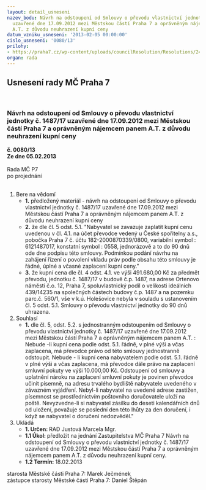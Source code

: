 ```yaml
---
layout: detail_usneseni
nazev_bodu: Návrh na odstoupení od Smlouvy o převodu vlastnictví jednotky č. 1487/17
  uzavřené dne 17.09.2012 mezi Městskou částí Praha 7 a oprávněným nájemcem panem
  A.T. z důvodu neuhrazení kupní ceny
datum_vzniku_usneseni: '2013-02-05 00:00:00'
cislo_usneseni: '0080/13'
prilohy:
- https://praha7.cz/wp-content/uploads/councilResolution/Resolutions/24301/8-13-usnesen%c3%ad_zm%c4%8d_18.02.2013.doc
organ: rada
---
```

<div id="ucUsn_pList" class="usn">
	<span><h2>Usnesení rady MČ Praha 7 </h2>
<br></span><div class="standBody">
<span><h3>Návrh na odstoupení od Smlouvy o převodu vlastnictví jednotky č. 1487/17 uzavřené dne 17.09.2012 mezi Městskou částí Praha 7 a oprávněným nájemcem panem A.T. z důvodu neuhrazení kupní ceny</h3></span><div class="center">
		<strong>č. 0080/13</strong><br>
	</div>
<div class="center">
		<strong>Ze dne 05.02.2013</strong><br><br>
	</div>Rada MČ P7<br> po projednání<br><br><ol>
<li>Bere na vědomí<ul>
<li>
<strong>1.</strong> předložený materiál - návrh na odstoupení od Smlouvy o převodu vlastnictví jednotky č. 1487/17 uzavřené dne 17.09.2012 mezi Městskou částí Praha 7 a oprávněným nájemcem panem A.T. z důvodu neuhrazení kupní ceny</li>
<li>
<strong>2.</strong> že dle čl. 5 odst. 5.1. "Nabyvatel se zavazuje zaplatit kupní cenu uvedenou v čl. 4.1. na účet převodce vedený u České spořitelny a.s., pobočka Praha 7 č. účtu 182-2000870339/0800, variabilní symbol : 6121487017, konstatní symbol : 0558, jednorázově a to do 90 dnů ode dne podpisu této smlouvy. Podmínkou podání návrhu na zahájení řízení o povolení vkladu práv podle obsahu této smlouvy je řádné, úplné a včasné zaplacení kupní ceny."</li>
<li>
<strong>3.</strong> že kupní cena dle čl. 4 odst. 4.1. ve výši 491.680,00 Kč za předmět převodu, jednotku č. 1487/17 v budově č.p. 1487, na adrese Ortenovo náměstí č.o. 12, Praha 7, spoluvlastnický podíl o velikosti ideálních 439/14235 na společných částech budovy č.p. 1487 a na pozemku parc.č. 560/1, vše v k.ú. Holešovice nebyla v souladu s ustanovením čl. 5 odst. 5.1. Smlouvy o převodu vlastnictví jednotky do 90 dnů uhrazena.</li>
</ul>
</li>
<li>Souhlasí<ul><li>
<strong>1.</strong> dle čl. 5, odst. 5.2. s jednostranným odstoupením od Smlouvy o převodu vlastnictví jednotky č. 1487/17 uzavřené dne 17.09.2012 mezi Městskou částí Praha 7 a oprávněným nájemcem panem A.T. : Nebude -li kupní cena  podle odst. 5.1. řádně, v plné výši a včas zaplacena, má převodce právo od této smlouvy jednostranně odstoupit. Nebude - li kupní cena nabyvatelem podle odst. 5.1. řádně v plné výši a včas zaplacena, má převodce dále právo na zaplacení smluvní pokuty  ve výši 10.000,00 Kč. Odstoupení od smlouvy a uplatnění nároku na zaplacení smluvní pokuty je povinen převodce učinit písemně, na adresu trvalého bydliště nabyvatele uvedeného v závazném vyjádření. Nebyl-li nabyvatel na uvedené adrese zastižen, písemnost se prostřednictvím poštovního doručovatele uloží na poště. Nevyzvedne-li si nabyvatel zásilku do deseti kalendářních dnů od uložení, považuje se poslední den této lhůty za den doručení, i když se nabyvatel o doručení nedozvěděl."</li></ul>
</li>
<li>Ukládá<ul>
<li>
<strong>1. Určen: </strong>RAD Justová Marcela Mgr.</li>
<li>
<strong>1.1 Úkol: </strong>předložit na jednání Zastupitelstva MČ Praha 7 Návrh na odstoupení od Smlouvy o převodu vlastnictví jednotky č. 1487/17 uzavřené dne 17.09.2012 mezi Městskou částí Praha 7 a oprávněným nájemcem panem A.T. z důvodu neuhrazení kupní ceny. </li>
<li>
<strong>1.2 Termín: </strong>18.02.2013</li>
</ul>
</li>
</ol>starosta Městské části Praha 7: Marek Ječmének<br>zástupce starosty Městské části Praha 7: Daniel Štěpán 
</div>
</div>